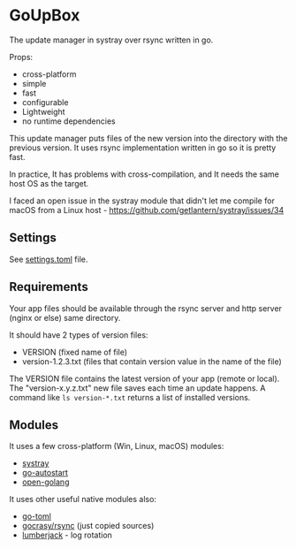 # GoUpBox

The update manager in systray over rsync written in go.

Props:

* cross-platform
* simple
* fast
* configurable
* Lightweight
* no runtime dependencies

This update manager puts files of the new version into the directory with the previous version.
It uses rsync implementation written in go so it is pretty fast.

In practice, It has problems with cross-compilation, and It needs the same host OS as the target.

I faced an open issue in the systray module that didn't let me compile for macOS from a Linux host - https://github.com/getlantern/systray/issues/34

## Settings

See [settings.toml](./settings.toml) file.

## Requirements

Your app files should be available through the rsync server and http server (nginx or else) same directory. 

It should have 2 types of version files:

- VERSION (fixed name of file) 
- version-1.2.3.txt (files that contain version value in the name of the file)

The VERSION file contains the latest version of your app (remote or local).
The "version-x.y.z.txt" new file saves each time an update happens. 
A command like `ls version-*.txt` returns a list of installed versions.

## Modules

It uses a few cross-platform (Win, Linux, macOS) modules:

* [systray](https://github.com/getlantern/systray)
* [go-autostart](https://github.com/sergz72/go-autostart)
* [open-golang](https://github.com/skratchdot/open-golang)

It uses other useful native modules also:

* [go-toml](https://github.com/pelletier/go-toml)
* [gocrasy/rsync](https://github.com/gokrazy/rsync) (just copied sources)
* [lumberjack](https://gopkg.in/natefinch/lumberjack.v2) - log rotation
